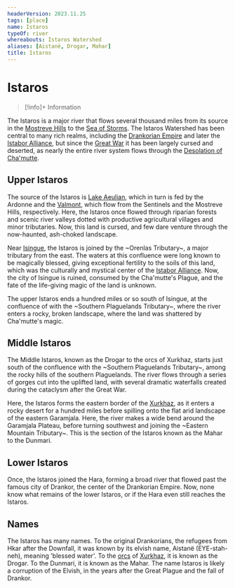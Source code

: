 ```yaml
---
headerVersion: 2023.11.25
tags: [place]
name: Istaros
typeOf: river
whereabouts: Istaros Watershed
aliases: [Aistanë, Drogar, Mahar]
title: Istaros
---
```

# Istaros
>[!info]+ Information
> 
>> 

The Istaros is a major river that flows several thousand miles from its source in the [Mostreve Hills](<../../greater-sembara/mostreve-hills.md>) to the [Sea of Storms](<../../greater-dunmar/sea-of-storms.md>). The Istaros Watershed has been central to many rich realms, including the [Drankorian Empire](<../../../history/drankorian-era/drankorian-empire.md>) and later the [Istabor Alliance](<../../../history/istabor-alliance.md>), but since the [Great War](<../../../events/1500s/great-war.md>) it has been largely cursed and deserted, as nearly the entire river system flows through the [Desolation of Cha'mutte](<../desolation-of-cha-mutte.md>). 
## Upper Istaros

The source of the Istaros is [Lake Aeulian](<./lake-aeulian.md>), which in turn is fed by the Ardonne and the [Valmont](<./valmont.md>), which flow from the Sentinels and the Mostreve Hills, respectively. Here, the Istaros once flowed through riparian forests and scenic river valleys dotted with productive agricultural villages and minor tributaries. Now, this land is cursed, and few dare venture through the now-haunted, ash-choked landscape. 

Near [Isingue](<../isingue.md>), the Istaros is joined by the ~Orenlas Tributary~, a major tributary from the east. The waters at this confluence were long known to be magically blessed, giving exceptional fertility to the soils of this land, which was the culturally and mystical center of the [Istabor Alliance](<../../../history/istabor-alliance.md>). Now, the city of Isingue is ruined, consumed by the Cha'mutte's Plague, and the fate of the life-giving magic of the land is unknown. 

The upper Istaros ends a hundred miles or so south of Isingue, at the confluence of with the ~Southern Plaguelands Tributary~, where the river enters a rocky, broken landscape, where the land was shattered by Cha'mutte's magic.


## Middle Istaros

The Middle Istaros, known as the Drogar to the orcs of Xurkhaz, starts just south of the confluence with the ~Southern Plaguelands Tributary~, among the rocky hills of the southern Plaguelands. The river flows through a series of gorges cut into the uplifted land, with several dramatic waterfalls created during the cataclysm after the Great War. 

Here, the Istaros forms the eastern border of the [Xurkhaz](<../xurkhaz/xurkhaz.md>), as it enters a rocky desert for a hundred miles before spilling onto the flat arid landscape of the eastern Garamjala. Here, the river makes a wide bend around the Garamjala Plateau, before turning southwest and joining the ~Eastern Mountain Tributary~. This is the section of the Istaros known as the Mahar to the Dunmari. 
## Lower Istaros

Once, the Istaros joined the Hara, forming a broad river that flowed past the famous city of Drankor, the center of the Drankorian Empire. Now, none know what remains of the lower Istaros, or if the Hara even still reaches the Istaros. 
## Names

The Istaros has many names. To the original Drankorians, the refugees from Hkar after the Downfall, it was known by its elvish name, Aistanë (EYE-stah-neh), meaning 'blessed water'. To the [orcs](<../../../species/children-of-the-embodied-gods/orcs/orcs.md>) of [Xurkhaz](<../xurkhaz/xurkhaz.md>), it is known as the Drogar. To the Dunmari, it is known as the Mahar. The name Istaros is likely a corruption of the Elvish, in the years after the Great Plague and the fall of Drankor.
